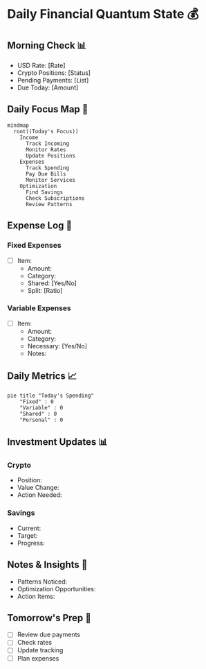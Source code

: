 # Daily Financial Quantum State 💰

## Morning Check 📊
- USD Rate: [Rate]
- Crypto Positions: [Status]
- Pending Payments: [List]
- Due Today: [Amount]

## Daily Focus Map 🎯
```mermaid
mindmap
  root((Today's Focus))
    Income
      Track Incoming
      Monitor Rates
      Update Positions
    Expenses
      Track Spending
      Pay Due Bills
      Monitor Services
    Optimization
      Find Savings
      Check Subscriptions
      Review Patterns
```

## Expense Log 📝
### Fixed Expenses
- [ ] Item:
  - Amount:
  - Category:
  - Shared: [Yes/No]
  - Split: [Ratio]

### Variable Expenses
- [ ] Item:
  - Amount:
  - Category:
  - Necessary: [Yes/No]
  - Notes:

## Daily Metrics 📈
```mermaid
pie title "Today's Spending"
    "Fixed" : 0
    "Variable" : 0
    "Shared" : 0
    "Personal" : 0
```

## Investment Updates 📊
### Crypto
- Position:
- Value Change:
- Action Needed:

### Savings
- Current:
- Target:
- Progress:

## Notes & Insights 💭
- Patterns Noticed:
- Optimization Opportunities:
- Action Items:

## Tomorrow's Prep 🎯
- [ ] Review due payments
- [ ] Check rates
- [ ] Update tracking
- [ ] Plan expenses

